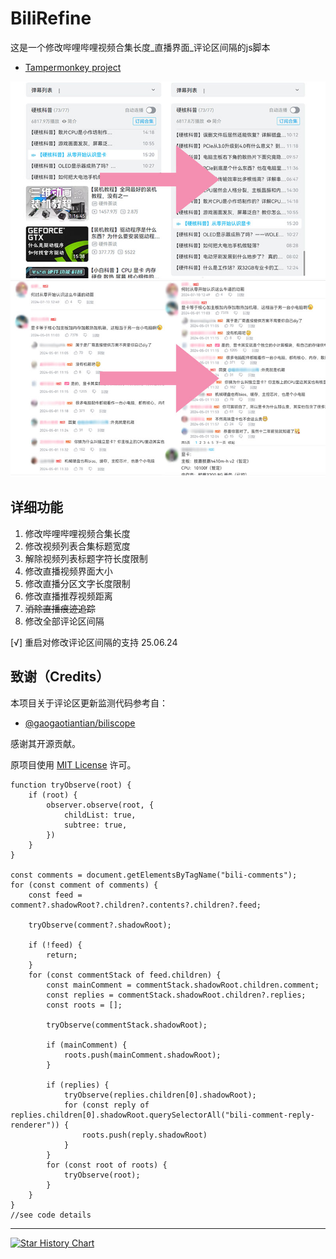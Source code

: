 # BiliRefine

这是一个修改哔哩哔哩视频合集长度_直播界面_评论区间隔的js脚本

* [Tampermonkey project](https://greasyfork.org/zh-CN/scripts/480765-%E5%93%94%E5%93%A9%E5%93%94%E5%93%A9%E8%A7%86%E9%A2%91%E5%88%97%E8%A1%A8%E5%A2%9E%E5%BC%BA?locale_override=1)

<p>
    <img src=".picture/videoListHightComparison.jpg">
    <img src=".picture/commentSectionSpacingComparison.jpg">
</p>

## 详细功能

1. 修改哔哩哔哩视频合集长度
2. 修改视频列表合集标题宽度
3. 解除视频列表标题字符长度限制
4. 修改直播视频界面大小
5. 修改直播分区文字长度限制
6. 修改直播推荐视频距离
7. ~~消除直播痕迹追踪~~
8. 修改全部评论区间隔



[√]  重启对修改评论区间隔的支持 25.06.24

## 致谢（Credits）

本项目关于评论区更新监测代码参考自：

- [@gaogaotiantian/biliscope](https://github.com/gaogaotiantian/biliscope)

感谢其开源贡献。

原项目使用 [MIT License](https://opensource.org/licenses/MIT) 许可。

    function tryObserve(root) {
        if (root) {
            observer.observe(root, {
                childList: true,
                subtree: true,
            })
        }
    }

    const comments = document.getElementsByTagName("bili-comments");
    for (const comment of comments) {
        const feed = comment?.shadowRoot?.children?.contents?.children?.feed;

        tryObserve(comment?.shadowRoot);

        if (!feed) {
            return;
        }
        for (const commentStack of feed.children) {
            const mainComment = commentStack.shadowRoot.children.comment;
            const replies = commentStack.shadowRoot.children?.replies;
            const roots = [];

            tryObserve(commentStack.shadowRoot);

            if (mainComment) {
                roots.push(mainComment.shadowRoot);
            }

            if (replies) {
                tryObserve(replies.children[0].shadowRoot);
                for (const reply of replies.children[0].shadowRoot.querySelectorAll("bili-comment-reply-renderer")) {
                    roots.push(reply.shadowRoot)
                }
            }
            for (const root of roots) {
                tryObserve(root);
            }
        }
    }
    //see code details
---

[![Star History Chart](https://api.star-history.com/svg?repos=UnfiniSmile/BiliRefine&type=Date)](https://star-history.com/#UnfiniSmile/BiliRefine&Date)
